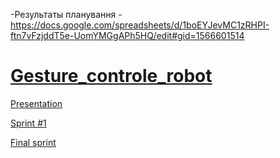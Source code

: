 -Результаты планування - https://docs.google.com/spreadsheets/d/1boEYJevMC1zRHPI-ftn7vFzjddT5e-UomYMGgAPh5HQ/edit#gid=1566601514

# [Gesture_controle_robot](https://docs.google.com/document/d/1Y3_o9-OHFA1TtbafuHDtEz-drBp5un7FaggCU-9pLuw/edit)

  [Presentation](https://docs.google.com/presentation/d/1enwyCBrnziEQhG71OeViNuP6OWcIG7AhS4pcQQWysCI/edit#slide=id.p13)
  
  [Sprint #1](https://docs.google.com/presentation/d/1gFuyWH_bSRb89d4ghf7KW_kzOMq5I33SIoRrUrdaeKE/edit#slide=id.g374aee9dc7_0_102)
  
  [Final sprint](https://1drv.ms/p/s!Ak92ZIq3Xi4bhtIZYXvks18J-Bw90Q)

